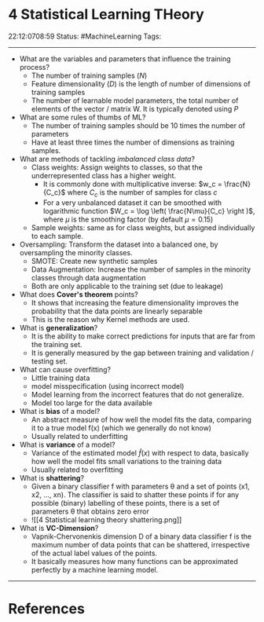 # 4 Statistical Learning THeory
22:12:0708:59
Status:  #MachineLearning
Tags: 

---
- What are the variables and parameters that influence the training process?
	- The number of training samples (*N*)
	- Feature dimensionality (*D*) is the length of number of dimensions of training samples
	- The number of learnable model parameters, the total number of elements of the vector / matrix W. It is typically denoted using *P*
- What are some rules of thumbs of ML?
	- The number of training samples should be 10 times the number of parameters
	- Have at least three times the number of dimensions as training samples.
- What are methods of tackling *imbalanced class data*?
	- Class weights: Assign weights to classes, so that the underrepresented class has a higher weight.
		- It is commonly done with multiplicative inverse: $w_c = \frac{N}{C_c}$ where $C_c$ is the number of samples for class $c$
		- For a very unbalanced dataset it can be smoothed with logarithmic function $W_c = \log \left( \frac{N\mu}{C_c} \right )$, where $\mu$ is the smoothing factor (by default $\mu=0.15$)
	- Sample weights: same as for class weights, but assigned individually to each sample.
- Oversampling: Transform the dataset into a balanced one, by oversampling the minority classes.
	- SMOTE: Create new synthetic samples
	- Data Augmentation: Increase the number of samples in the minority classes through data augmentation 
	- Both are only applicable to the training set (due to leakage)
- What does **Cover's theorem** points?
	- It shows that increasing the feature dimensionality improves the probability that the data points are linearly separable
	- This is the reason why  Kernel methods are used.
- What is **generalization**?
	- It is the ability to make correct predictions for inputs that are far from the training set.
	- It is generally measured by the gap between training and validation / testing set. 
- What can cause overfitting?
	- Little training data
	- model misspecification (using incorrect model)
	- Model learning from the incorrect features that do not generalize.
	- Model too large for the data available
- What is **bias** of a model?
	- An abstract measure of how well the model fits the data, comparing it to a true model f(x) (which we generally do not know)
	- Usually related to underfitting
- What is **variance** of a model?
	- Variance of the estimated model $\hat f(x)$ with respect to data, basically how well the model fits small variations to the training data
	- Usually related to overfitting 
- What is **shattering**?
	- Given a binary classifier f with parameters θ and a set of points (x1, x2, ..., xn). The classifier is said to shatter these points if for any possible (binary) labelling of these points, there is a set of parameters θ that obtains zero error
	- ![[4 Statistical learning theory shattering.png]]
- What is **VC-Dimension**?
	- Vapnik-Chervonenkis dimension D of a binary data classifier f is the maximum number of data points that can be shattered, irrespective of the actual label values of the points.
	- It basically measures how many functions can be approximated perfectly by a machine learning model.
---
# References